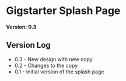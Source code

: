 # Gigstarter Splash Page

**Version: 0.3**

## Version Log

* 0.3 - New design with new copy
* 0.2 - Changes to the copy
* 0.1 - Initial version of the splash page